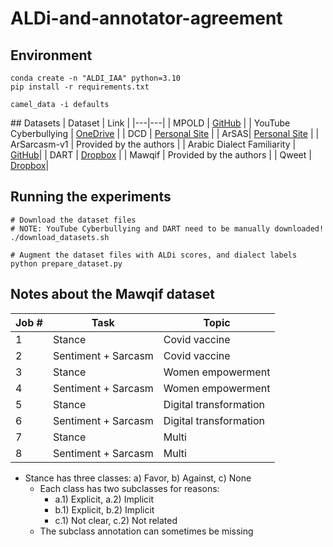 # ALDi-and-annotator-agreement

## Environment
```
conda create -n "ALDI_IAA" python=3.10
pip install -r requirements.txt

camel_data -i defaults
```

## Datasets
| Dataset  | Link  |
|---|---|
| MPOLD | [GitHub](https://github.com/shammur/Arabic-Offensive-Multi-Platform-SocialMedia-Comment-Dataset/raw/master/data/Arabic_offensive_comment_detection_annotation_4000_selected.xlsx)  |
| YouTube Cyberbullying  | [OneDrive](https://onedrive.live.com/?authkey=%21ACDXj%5FZNcZPqzy0&cid=6EF6951FBF8217F9&id=6EF6951FBF8217F9%21110&parId=6EF6951FBF8217F9%21105&o=OneUp) |
| DCD | [Personal Site](http://alt.qcri.org/~hmubarak/offensive/AJCommentsClassification-CF.xlsx) |
| ArSAS| [Personal Site](https://homepages.inf.ed.ac.uk/wmagdy/Resources/ArSAS.zip) |
| ArSarcasm-v1 | Provided by the authors |
| Arabic Dialect Familiarity | [GitHub](https://raw.githubusercontent.com/iabufarha/arabic-dialect-familiarity/main/dialect_familiarity_sarcasm.csv)|
| DART | [Dropbox](https://www.dropbox.com/s/jslg6fzxeu47flu/DART.zip?dl=0) |
| Mawqif | Provided by the authors |
| Qweet | [Dropbox](https://www.dropbox.com/sh/coba3b1nqkyloa8/AAC4Sk5WQvtXZRgH5liBkMiGa?dl=0)|

## Running the experiments
```
# Download the dataset files
# NOTE: YouTube Cyberbullying and DART need to be manually downloaded!
./download_datasets.sh

# Augment the dataset files with ALDi scores, and dialect labels
python prepare_dataset.py
```

## Notes about the Mawqif dataset
|   Job #  |   Task                 |   Topic                   |
|----------|------------------------|---------------------------|
|   1      |   Stance               |   Covid vaccine           |
|   2      |   Sentiment + Sarcasm  |   Covid vaccine           |
|   3      |   Stance               |   Women empowerment       |
|   4      |   Sentiment + Sarcasm  |   Women empowerment       |
|   5      |   Stance               |   Digital transformation  |
|   6      |   Sentiment + Sarcasm  |   Digital transformation  |
|   7      |   Stance               |   Multi                   |
|   8      |   Sentiment + Sarcasm  |   Multi                   |

- Stance has three classes: a) Favor, b) Against, c) None
    - Each class has two subclasses for reasons:
        - a.1) Explicit, a.2) Implicit
        - b.1) Explicit, b.2) Implicit
        - c.1) Not clear, c.2) Not related
    - The subclass annotation can sometimes be missing
